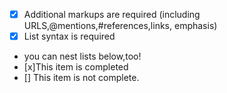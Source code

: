 - [x] Additional markups are required (including URLS,@mentions,#references,links, emphasis)
- [x] List syntax is required 
- you can nest lists below,too!
- [x]This item is completed
- [] This item is not complete.

